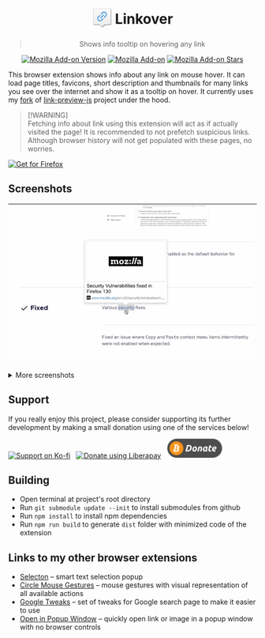<div align="center">

# <sub><img src="./src/assets/icon.png" height="40" width="40"></sub> Linkover 
> Shows info tooltip on hovering any link

[![Mozilla Add-on Version](https://img.shields.io/amo/v/linkover?label=version&color=red)](https://addons.mozilla.org/firefox/addon/linkover/)
[![Mozilla Add-on](https://img.shields.io/amo/users/linkover?color=%23FF6611&label=users&logo=Firefox)](https://addons.mozilla.org/firefox/addon/linkover/)
[![Mozilla Add-on Stars](https://img.shields.io/amo/stars/linkover)](https://addons.mozilla.org/firefox/addon/linkover/)

</div>

This browser extension shows info about any link on mouse hover.
It can load page titles, favicons, short description and thumbnails for many links you see over the internet and show it as a tooltip on hover. It currently uses my [fork](https://github.com/emvaized/link-preview-js) of [link-preview-js](https://www.npmjs.com/package/link-preview-js) project under the hood.

> [!WARNING]\
> Fetching info about link using this extension will act as if actually visited the page! It is recommended to not prefetch suspicious links. Although browser history will not get populated with these pages, no worries.

<!-- <div align="center"> -->
    
<a href="https://addons.mozilla.org/firefox/addon/linkover/"><img src="https://user-images.githubusercontent.com/585534/107280546-7b9b2a00-6a26-11eb-8f9f-f95932f4bfec.png" alt="Get for Firefox"></a>

<!-- </div> -->

## Screenshots
| ![Screenshot 1](./screenshots/2.png) |
|-|

<details>
    <summary>More screenshots</summary>
        <table><tr><td><img src="./screenshots/1.png" /></td></tr></table> 
        <table><tr><td><img src="./screenshots/3.png" /></td></tr></table> 
        <!-- <table><tr><td><img src="./screenshots/4.png" /></td></tr></table>  -->
</details>


## Support
If you really enjoy this project, please consider supporting its further development by making a small donation using one of the services below! 
    
<a href="https://ko-fi.com/emvaized"><img src="https://cdn.prod.website-files.com/5c14e387dab576fe667689cf/64f1a9ddd0246590df69ea0b_kofi_long_button_red%25402x-p-800.png" alt="Support on Ko-fi" height="40"></a> &nbsp; <a href="https://liberapay.com/emvaized/donate"><img alt="Donate using Liberapay" src="https://liberapay.com/assets/widgets/donate.svg" height="40"></a> &nbsp; <a href="https://emvaized.github.io/donate/bitcoin/"><img src="https://github.com/emvaized/emvaized.github.io/blob/main/donate/bitcoin/assets/bitcoin-donate-button.png?raw=true" alt="Donate Bitcoin" height="40" /></a>

## Building
- Open terminal at project's root directory
- Run `git submodule update --init` to install submodules from github
- Run `npm install` to install npm dependencies
- Run `npm run build` to generate `dist` folder with minimized code of the extension

## Links to my other browser extensions
* [Selecton](https://github.com/emvaized/selecton-extension) – smart text selection popup
* [Circle Mouse Gestures](https://github.com/emvaized/circle-mouse-gestures) – mouse gestures with visual representation of all available actions
* [Google Tweaks](https://github.com/emvaized/google-tiles-extension) – set of tweaks for Google search page to make it easier to use
* [Open in Popup Window](https://github.com/emvaized/open-in-popup-window-extension) – quickly open link or image in a popup window with no browser controls